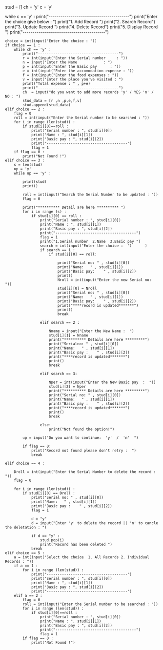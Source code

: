 stud = []
ch = 'y'
c = 'y'

while c == 'y' :
    print("-----------------------------------------")
    print("Enter the choice give below : ")
    print("1. Add Record ")
    print("2. Search  Record")
    print("3. Update Record ")
    print("4. Delete Record")
    print("5. Display Record ")
    print("------------------------------------------")

    choice = int(input("Enter the choice : "))
    if choice == 1 :
        while ch == 'y' :
            print("-------------------------------------")
            r = int(input("Enter the Serial number     : "))
            n = input("Enter the Name            : ")
            p = int(input("Enter the Basic pay      : "))
            e = int(input("Enter the accomodation expense : "))
            f = int(input("Enter the food expenses : "))
            v = input("Enter the place you've visited : ")
            print("Total expense : " , p+e)
            print("-------------------------------------")
            ch  = input("do you want to add more records 'y' / YES 'n' / NO : ")
            stud_data = [r ,n ,p,e,f,v]
            stud.append(stud_data)
    elif choice == 2 :
        flag = 0
        roll = int(input("Enter the Serial number to be searched : "))
        for i in range (len(stud)) :
            if stud[i][0]==roll :
                print("Serial number : ", stud[i][0])
                print("Name : ", stud[i][1])
                print("Basic pay : ", stud[i][2])
                print("-------------------------------------")
                flag = 1
        if flag == 0 :
            print("Not Found !")
    elif choice == 3 :       
        s = len(stud)
        up = 'y'
        while up == 'y' :
            
            print(stud)
            print()
            
            roll = int(input("Search the Serial Number to be updated : "))
            flag = 0
            
            print("********** Detail are here ********** ")
            for i in range (s) :
                if stud[i][0] == roll :
                    print("Serial number : ", stud[i][0])
                    print("Name : ", stud[i][1])
                    print("Basic pay : ", stud[i][2])
                    print("-------------------------------------")
                    flag = 1
                    print("1.Serial number  2.Name  3.Basic pay ")
                    search = int(input("Enter the choice :  ")      )
                    if search == 1 :
                        if stud[i][0] == roll:
                            
                            print("Serial no: " , stud[i][0])
                            print("Name:   " , stud[i][1])
                            print("Basic pay:    " , stud[i][2])
                            print()                           
                            Nroll = int(input("Enter the new Serial no:  "))
                            stud[i][0] = Nroll
                            print("Serial no: " , stud[i][0])
                            print("Name:   " , stud[i][1])
                            print("Basic pay:    " , stud[i][2])
                            print("****record is updated*******")
                            print()
                            break
                        
                    elif search == 2 :
                        
                        Nname = input("Enter the New Name :  ")
                        stud[i][1] = Nname
                        print("********** Details are here *********")
                        print("Serialno: " , stud[i][0])
                        print("Name:   " , stud[i][1])
                        print("Basic pay :    " , stud[i][2])
                        print("****record is updated*******")
                        print()
                        break
                    
                    elif search == 3:
                        
                        Nper = int(input("Enter the New Basic pay  :  "))
                        stud[i][2] = Nper
                        print("********** Details are here *********")
                        print("Serial no: " , stud[i][0])
                        print("Name:   " , stud[i][1])
                        print("Basic pay :    " , stud[i][2])
                        print("****record is updated*******")
                        print()
                        break
                    
                    else:
                        print("Not found the option!")
                    
            up = input("Do you want to continue:  'y'  /  'n'  ")
                           
            if flag == 0:
                print("Record not found please don't retry :  ")
                break
            
    elif choice == 4 :
        
        Droll = int(input("Enter the Serial Number to delete the record : "))
        flag = 0
        
        for i in range (len(stud)) :
            if stud[i][0] == Droll :
                print("Serial no: " , stud[i][0])
                print("Name:   " , stud[i][1])
                print("Basic pay :    " , stud[i][2])
                flag = 1
                
                d = "y"
                d = input("Enter 'y' to delete the record || 'n' to cancle the deletation : ")
                
                if d == "y" :
                    stud.pop(i)
                    print("Record has been deleted ")
                break
    elif choice == 5 :
        a = int(input("Select the choice  1. All Records 2. Individual Records : "))
        if a == 1 :            
            for i in range (len(stud)) :            
                print("-------------------------------------")
                print("Serial number : ", stud[i][0])
                print("Name : ", stud[i][1])
                print("Basic pay : ", stud[i][2])
                print("-------------------------------------")
        elif a == 2 :
            flag = 0
            roll = int(input("Enter the Serial number to be searched : "))
            for i in range (len(stud)) :
                if stud[i][0]==roll :
                    print("Serial number : ", stud[i][0])
                    print("Name : ", stud[i][1])
                    print("Basic pay : ", stud[i][2])
                    print("-------------------------------------")
                    flag = 1
            if flag == 0 :
                print("Not Found !")
